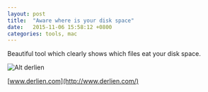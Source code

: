 ```yaml
---
layout: post
title:  "Aware where is your disk space"
date:   2015-11-06 15:58:12 +0800
categories: tools, mac
---
```


Beautiful tool which clearly shows which files eat your disk space. 

![Alt derlien](http://www.derlien.com/assets/main.jpg)

[www.derlien.com](http://www.derlien.com/)